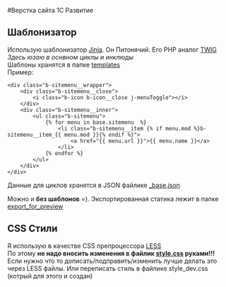 #Верстка сайта 1С Развитие
## Шаблонизатор
Использую шаблонизатор [Jinja](http://jinja.pocoo.org/). Он Питонячий. Его PHP аналог [TWIG](http://twig.sensiolabs.org/)  
*Здесь юзаю в оснвном циклы и инклюды*  
Шаблоны хранятся в папке [templates](https://github.com/WishMaster2310/evolution/tree/master/templates)  
Пример:

```
<div class="b-sitemenu__wrapper">
	<div class="b-sitemenu__close">
		<i class="b-icon b-icon__close j-menuToggle"></i>
	</div>	
	<div class="b-sitemenu__inner">
		<ul class="b-sitemenu">
			{% for menu in base.sitemenu  %}
				<li class="b-sitemenu__item {% if menu.mod %}b-sitemenu__item_{{ menu.mod }}{% endif %}">
					<a href="{{ menu.url }}">{{ menu.name }}</a>
				</li>
			{% endfor %}
		</ul>
	</div>
</div>
```
Данные для циклов хранятся в JSON файлике [_base.json](https://github.com/WishMaster2310/evolution/blob/master/fixture/__base.json)

Можно и **без шаблонов** =). Экспортированная статика лежит в папке [export_for_preview](https://github.com/WishMaster2310/evolution/tree/master/export_for_preview)
## CSS Стили
Я использую в качестве CSS препроцессора [LESS](http://lesscss.org/)  
По этому **не надо вносить изменения в файлик [style.css](https://github.com/WishMaster2310/evolution/blob/master/static/css/style.css) руками!!!**
Если нужно что то дописать/подправить/изменить лучше делать это через LESS файлы. Или переписать стиль в файлике style_dev.css (котрый для этого и создан)

